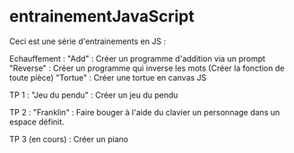 # entrainementJavaScript

Ceci est une série d'entrainements en JS : 

Echauffement : 
"Add" : Créer un programme d'addition via un prompt
"Reverse" : Créer un programme qui inverse les mots (Créer la fonction de toute pièce)
"Tortue" : Créer une tortue en canvas JS 

TP 1 :
"Jeu du pendu" : Créer un jeu du pendu

TP 2 : 
"Franklin" : Faire bouger à l'aide du clavier un personnage dans un espace définit. 

TP 3  (en cours) : 
Créer un piano 
